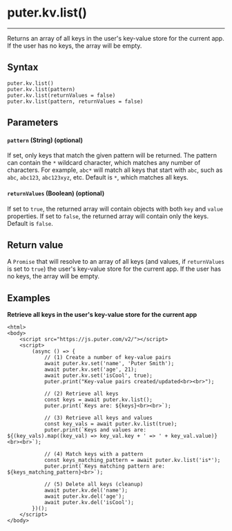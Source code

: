 # puter.kv.list()
* * *

Returns an array of all keys in the user's key-value store for the current app. If the user has no keys, the array will be empty.

[](#syntax)Syntax
-----------------

```
puter.kv.list()
puter.kv.list(pattern)
puter.kv.list(returnValues = false)
puter.kv.list(pattern, returnValues = false)

```


[](#parameters)Parameters
-------------------------

#### [](#-code-pattern-code-string-optional-)`pattern` (String) (optional)

If set, only keys that match the given pattern will be returned. The pattern can contain the `*` wildcard character, which matches any number of characters. For example, `abc*` will match all keys that start with `abc`, such as `abc`, `abc123`, `abc123xyz`, etc. Default is `*`, which matches all keys.

#### [](#-code-returnvalues-code-boolean-optional-)`returnValues` (Boolean) (optional)

If set to `true`, the returned array will contain objects with both `key` and `value` properties. If set to `false`, the returned array will contain only the keys. Default is `false`.

[](#return-value)Return value
-----------------------------

A `Promise` that will resolve to an array of all keys (and values, if `returnValues` is set to `true`) the user's key-value store for the current app. If the user has no keys, the array will be empty.

[](#examples)Examples
---------------------

**Retrieve all keys in the user's key-value store for the current app**

```
<html>
<body>
    <script src="https://js.puter.com/v2/"></script>
    <script>
        (async () => {
            // (1) Create a number of key-value pairs
            await puter.kv.set('name', 'Puter Smith');
            await puter.kv.set('age', 21);
            await puter.kv.set('isCool', true);
            puter.print("Key-value pairs created/updated<br><br>");

            // (2) Retrieve all keys
            const keys = await puter.kv.list();
            puter.print(`Keys are: ${keys}<br><br>`);

            // (3) Retrieve all keys and values
            const key_vals = await puter.kv.list(true);
            puter.print(`Keys and values are: ${(key_vals).map((key_val) => key_val.key + ' => ' + key_val.value)}<br><br>`);

            // (4) Match keys with a pattern
            const keys_matching_pattern = await puter.kv.list('is*');
            puter.print(`Keys matching pattern are: ${keys_matching_pattern}<br>`);

            // (5) Delete all keys (cleanup)
            await puter.kv.del('name');
            await puter.kv.del('age');
            await puter.kv.del('isCool');
        })();
    </script>
</body>

```

